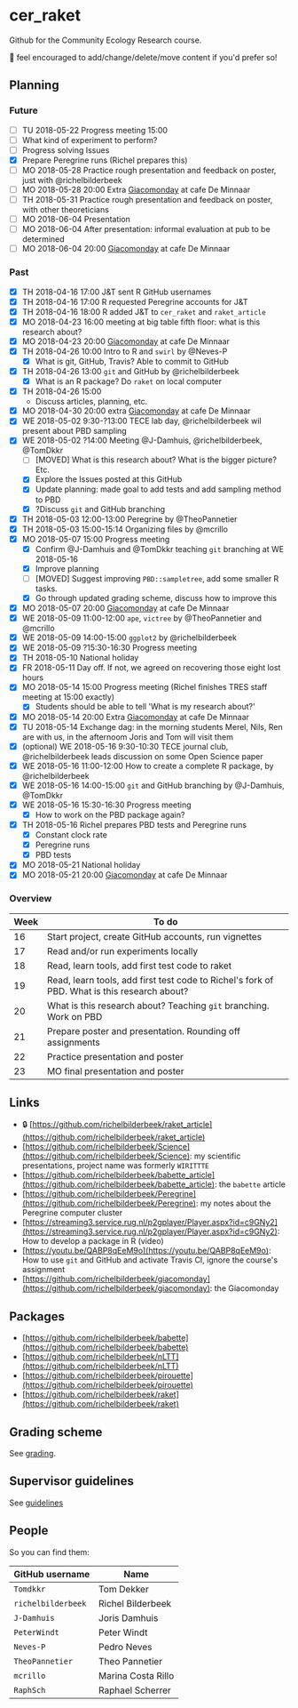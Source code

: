 # cer_raket

Github for the Community Ecology Research course.

:mega: feel encouraged to add/change/delete/move content if you'd prefer so!

## Planning

### Future

 * [ ] TU 2018-05-22 Progress meeting 15:00
  * [ ] What kind of experiment to perform?
  * [ ] Progress solving Issues
  * [x] Prepare Peregrine runs (Richel prepares this)
 * [ ] MO 2018-05-28 Practice rough presentation and feedback on poster, just with @richelbilderbeek
 * [ ] MO 2018-05-28 20:00 Extra [Giacomonday](https://github.com/richelbilderbeek/giacomonday) at cafe De Minnaar
 * [ ] TH 2018-05-31 Practice rough presentation and feedback on poster, with other theoreticians
 * [ ] MO 2018-06-04 Presentation
 * [ ] MO 2018-06-04 After presentation: informal evaluation at pub to be determined
 * [ ] MO 2018-06-04 20:00 [Giacomonday](https://github.com/richelbilderbeek/giacomonday) at cafe De Minnaar

### Past

 * [x] TH 2018-04-16 17:00 J&T sent R GitHub usernames
 * [x] TH 2018-04-16 17:00 R requested Peregrine accounts for J&T
 * [x] TH 2018-04-16 18:00 R added J&T to `cer_raket` and `raket_article` 
 * [x] MO 2018-04-23 16:00 meeting at big table fifth floor: what is this research about?
 * [x] MO 2018-04-23 20:00 [Giacomonday](https://github.com/richelbilderbeek/giacomonday) at cafe De Minnaar
 * [x] TH 2018-04-26 10:00 Intro to R and `swirl` by @Neves-P
    * [x] What is git, GitHub, Travis? Able to commit to GitHub  
 * [x] TH 2018-04-26 13:00 `git` and GitHub by @richelbilderbeek 
    * [x] What is an R package? Do `raket` on local computer
 * [x] TH 2018-04-26 15:00 
    * Discuss articles, planning, etc.
 * [x] MO 2018-04-30 20:00 extra [Giacomonday](https://github.com/richelbilderbeek/giacomonday) at cafe De Minnaar
 * [x] WE 2018-05-02 9:30-?13:00 TECE lab day, @richelbilderbeek wil present about PBD sampling
 * [x] WE 2018-05-02 ?14:00 Meeting @J-Damhuis, @richelbilderbeek, @TomDkkr
    * [ ] [MOVED] What is this research about? What is the bigger picture? Etc.
    * [x] Explore the Issues posted at this GitHub 
    * [x] Update planning: made goal to add tests and add sampling method to PBD
    * [x] ?Discuss `git` and GitHub branching
 * [x] TH 2018-05-03 12:00-13:00 Peregrine by @TheoPannetier
 * [x] TH 2018-05-03 15:00-15:14 Organizing files by @mcrillo
 * [x] MO 2018-05-07 15:00 Progress meeting
   * [x] Confirm @J-Damhuis and @TomDkkr teaching `git` branching at WE 2018-05-16
   * [x] Improve planning
   * [ ] [MOVED] Suggest improving `PBD::sampletree`, add some smaller R tasks.
   * [x] Go through updated grading scheme, discuss how to improve this 
 * [x] MO 2018-05-07 20:00 [Giacomonday](https://github.com/richelbilderbeek/giacomonday) at cafe De Minnaar
 * [x] WE 2018-05-09 11:00-12:00 `ape`, `victree` by @TheoPannetier and @mcrillo
 * [x] WE 2018-05-09 14:00-15:00 `ggplot2` by @richelbilderbeek
 * [x] WE 2018-05-09 ?15:30-16:30 Progress meeting
 * [x] TH 2018-05-10 National holiday
 * [x] FR 2018-05-11 Day off. If not, we agreed on recovering those eight lost hours
 * [x] MO 2018-05-14 15:00 Progress meeting (Richel finishes TRES staff meeting at 15:00 exactly)
    * [x] Students should be able to tell 'What is my research about?'
 * [x] MO 2018-05-14 20:00 Extra [Giacomonday](https://github.com/richelbilderbeek/giacomonday) at cafe De Minnaar
 * [x] TU 2018-05-14 Exchange dag: in the morning students Merel, Nils, Ren are with us, in the afternoom Joris and Tom will visit them
 * [x] (optional) WE 2018-05-16 9:30-10:30 TECE journal club, @richelbilderbeek leads discussion on some Open Science paper
 * [x] WE 2018-05-16 11:00-12:00 How to create a complete R package, by @richelbilderbeek
 * [x] WE 2018-05-16 14:00-15:00 `git` and GitHub branching by @J-Damhuis, @TomDkkr
 * [x] WE 2018-05-16 15:30-16:30 Progress meeting
    * [x] How to work on the PBD package again?
 * [x] TH 2018-05-16 Richel prepares PBD tests and Peregrine runs
    * [x] Constant clock rate
    * [x] Peregrine runs
    * [x] PBD tests
 * [x] MO 2018-05-21 National holiday
 * [x] MO 2018-05-21 20:00 [Giacomonday](https://github.com/richelbilderbeek/giacomonday) at cafe De Minnaar

### Overview

Week|To do
---|---
16|Start project, create GitHub accounts, run vignettes
17|Read and/or run experiments locally
18|Read, learn tools, add first test code to raket
19|Read, learn tools, add first test code to Richel's fork of PBD. What is this research about?
20|What is this research about? Teaching `git` branching. Work on PBD 
21|Prepare poster and presentation. Rounding off assignments
22|Practice presentation and poster
23|MO final presentation and poster

## Links

 *  :lock: [https://github.com/richelbilderbeek/raket_article](https://github.com/richelbilderbeek/raket_article)
 * [https://github.com/richelbilderbeek/Science](https://github.com/richelbilderbeek/Science): my scientific presentations, project name was formerly `WIRITTTE`
 * [https://github.com/richelbilderbeek/babette_article](https://github.com/richelbilderbeek/babette_article): the `babette` article
 * [https://github.com/richelbilderbeek/Peregrine](https://github.com/richelbilderbeek/Peregrine): my notes about the Peregrine computer cluster
 * [https://streaming3.service.rug.nl/p2gplayer/Player.aspx?id=c9GNy2](https://streaming3.service.rug.nl/p2gplayer/Player.aspx?id=c9GNy2): How to develop a package in R (video)
 * [https://youtu.be/QABP8qEeM9o](https://youtu.be/QABP8qEeM9o): How to use `git` and GitHub and activate Travis CI, ignore the course's assignment
 * [https://github.com/richelbilderbeek/giacomonday](https://github.com/richelbilderbeek/giacomonday): the Giacomonday

## Packages

 * [https://github.com/richelbilderbeek/babette](https://github.com/richelbilderbeek/babette)
 * [https://github.com/richelbilderbeek/nLTT](https://github.com/richelbilderbeek/nLTT)
 * [https://github.com/richelbilderbeek/pirouette](https://github.com/richelbilderbeek/pirouette)
 * [https://github.com/richelbilderbeek/raket](https://github.com/richelbilderbeek/raket)

## Grading scheme

See [grading](grading.md).

## Supervisor guidelines

See [guidelines](guidelines.md)

## People

So you can find them:

GitHub username|Name
---|---
`Tomdkkr`|Tom Dekker
`richelbilderbeek`|Richel Bilderbeek
`J-Damhuis`|Joris Damhuis
`PeterWindt`|Peter Windt
`Neves-P`|Pedro Neves
`TheoPannetier`|Theo Pannetier
`mcrillo`|Marina Costa Rillo
`RaphSch`|Raphael Scherrer

